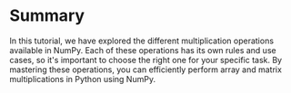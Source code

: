 # Summary

In this tutorial, we have explored the different multiplication operations available in NumPy. Each of these operations has its own rules and use cases, so it's important to choose the right one for your specific task. By mastering these operations, you can efficiently perform array and matrix multiplications in Python using NumPy.
